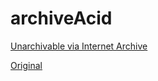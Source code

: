 # archiveAcid

[Unarchivable via Internet Archive](http://web.archive.org/web/20170519051421/http://www.cs.odu.edu/~jberlin/funtimes2/)

[Original](http://www.cs.odu.edu/~jberlin/funtimes2/)

